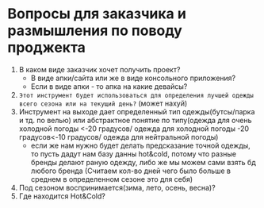 # Вопросы для заказчика и размышления по поводу проджекта
1. В каком виде заказчик хочет получить проект? 
	- В виде апки/сайта или же в виде консольного приложения?
	- Если в виде апки - то апка на какие девайсы?
2. ``Этот инструмент будет использоваться для определения лучшей одежды всего сезона или на текущий день?`` (может нахуй)
3. Инструмент на выходе дает определенный тип одежды(бутсы/парка и тд. по велью) или абстрактное понятие по типу(одежда для очень холодной погоды <-20 градусов/ одежда для холодной погоды -20 градусов<-10 градусов/ одежда для нейтральной погоды)
	- если же нам нужно будет делать предсказание точной одежды, то пусть дадут нам базу данны hot&cold, потому что разные бренды делают раную одежду, либо же
мы можем сами взять бд любого бренда 
(Считаем кол-во дней чего было больше в среднем в определенном сезоне это для себя)
4. Под сезоном воспринимается(зима, лето, осень, весна)?
5. Где находится Hot&Cold?
